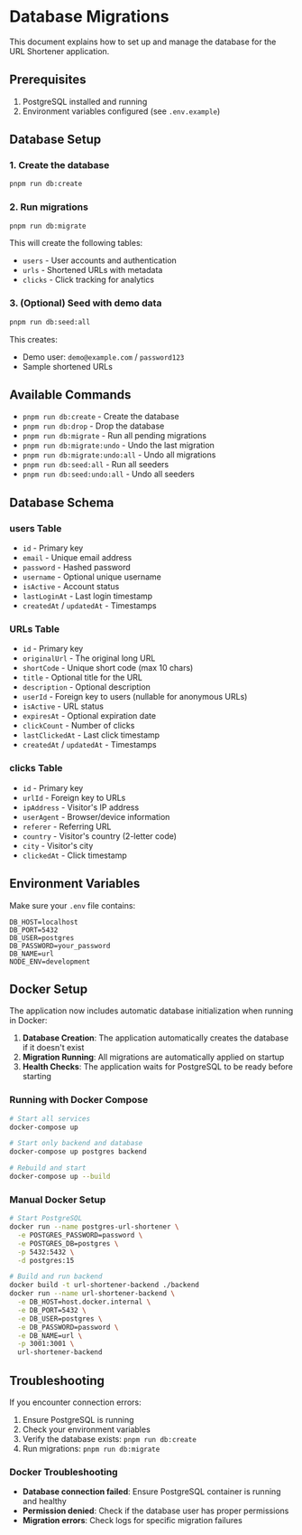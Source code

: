 # Database Migrations

This document explains how to set up and manage the database for the URL Shortener application.

## Prerequisites

1. PostgreSQL installed and running
2. Environment variables configured (see `.env.example`)

## Database Setup

### 1. Create the database

```bash
pnpm run db:create
```

### 2. Run migrations

```bash
pnpm run db:migrate
```

This will create the following tables:
- `users` - User accounts and authentication
- `urls` - Shortened URLs with metadata
- `clicks` - Click tracking for analytics

### 3. (Optional) Seed with demo data

```bash
pnpm run db:seed:all
```

This creates:
- Demo user: `demo@example.com` / `password123`
- Sample shortened URLs

## Available Commands

- `pnpm run db:create` - Create the database
- `pnpm run db:drop` - Drop the database
- `pnpm run db:migrate` - Run all pending migrations
- `pnpm run db:migrate:undo` - Undo the last migration
- `pnpm run db:migrate:undo:all` - Undo all migrations
- `pnpm run db:seed:all` - Run all seeders
- `pnpm run db:seed:undo:all` - Undo all seeders

## Database Schema

### users Table
- `id` - Primary key
- `email` - Unique email address
- `password` - Hashed password
- `username` - Optional unique username
- `isActive` - Account status
- `lastLoginAt` - Last login timestamp
- `createdAt` / `updatedAt` - Timestamps

### URLs Table
- `id` - Primary key
- `originalUrl` - The original long URL
- `shortCode` - Unique short code (max 10 chars)
- `title` - Optional title for the URL
- `description` - Optional description
- `userId` - Foreign key to users (nullable for anonymous URLs)
- `isActive` - URL status
- `expiresAt` - Optional expiration date
- `clickCount` - Number of clicks
- `lastClickedAt` - Last click timestamp
- `createdAt` / `updatedAt` - Timestamps

### clicks Table
- `id` - Primary key
- `urlId` - Foreign key to URLs
- `ipAddress` - Visitor's IP address
- `userAgent` - Browser/device information
- `referer` - Referring URL
- `country` - Visitor's country (2-letter code)
- `city` - Visitor's city
- `clickedAt` - Click timestamp

## Environment Variables

Make sure your `.env` file contains:

```env
DB_HOST=localhost
DB_PORT=5432
DB_USER=postgres
DB_PASSWORD=your_password
DB_NAME=url
NODE_ENV=development
```

## Docker Setup

The application now includes automatic database initialization when running in Docker:

1. **Database Creation**: The application automatically creates the database if it doesn't exist
2. **Migration Running**: All migrations are automatically applied on startup
3. **Health Checks**: The application waits for PostgreSQL to be ready before starting

### Running with Docker Compose

```bash
# Start all services
docker-compose up

# Start only backend and database
docker-compose up postgres backend

# Rebuild and start
docker-compose up --build
```

### Manual Docker Setup

```bash
# Start PostgreSQL
docker run --name postgres-url-shortener \
  -e POSTGRES_PASSWORD=password \
  -e POSTGRES_DB=postgres \
  -p 5432:5432 \
  -d postgres:15

# Build and run backend
docker build -t url-shortener-backend ./backend
docker run --name url-shortener-backend \
  -e DB_HOST=host.docker.internal \
  -e DB_PORT=5432 \
  -e DB_USER=postgres \
  -e DB_PASSWORD=password \
  -e DB_NAME=url \
  -p 3001:3001 \
  url-shortener-backend
```

## Troubleshooting

If you encounter connection errors:

1. Ensure PostgreSQL is running
2. Check your environment variables
3. Verify the database exists: `pnpm run db:create`
4. Run migrations: `pnpm run db:migrate`

### Docker Troubleshooting

- **Database connection failed**: Ensure PostgreSQL container is running and healthy
- **Permission denied**: Check if the database user has proper permissions
- **Migration errors**: Check logs for specific migration failures 